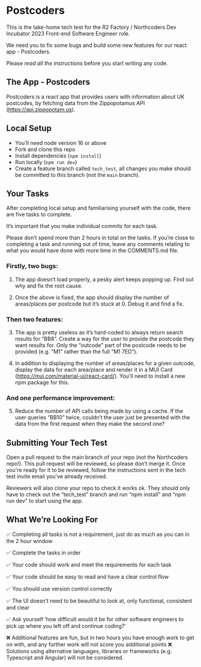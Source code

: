 # Postcoders

This is the take-home tech test for the R2 Factory / Northcoders Dev Incubator 2023 Front-end Software Engineer role.

We need you to fix some bugs and build some new features for our react app - Postcoders.

Please _read all the instructions_ before you start writing any code.

## The App - Postcoders

Postcoders is a react app that provides users with information about UK postcodes, by fetching data from the Zippopotamus API (https://api.zippopotam.us).

## Local Setup

-   You'll need node version 16 or above
-   Fork and clone this repo
-   Install dependencies (`npm install`)
-   Run locally (`npm run dev`)
-   Create a feature branch called `tech_test`, all changes you make should be committed to this branch (not the `main` branch).

## Your Tasks

After completing local setup and familiarising yourself with the code, there are five tasks to complete.

It’s important that you make individual commits for each task.

Please don’t spend more than 2 hours in total on the tasks. If you’re close to completing a task and running out of time, leave any comments relating to what you would have done with more time in the COMMENTS.md file.

### Firstly, two bugs:

1. The app doesn’t load properly, a pesky alert keeps popping up. Find out why and fix the root cause.

2. Once the above is fixed, the app should display the number of areas/places per postcode but it’s stuck at 0. Debug it and find a fix.

### Then two features:

3. The app is pretty useless as it’s hard-coded to always return search results for “BB8”. Create a way for the user to provide the postcode they want results for. Only the “outcode” part of the postcode needs to be provided (e.g. “M1” rather than the full “M1 7ED”).

4. In addition to displaying the number of areas/places for a given outcode, display the data for each area/place and render it in a MUI Card (https://mui.com/material-ui/react-card/). You'll need to install a new npm package for this.

### And one performance improvement:

5. Reduce the number of API calls being made by using a cache. If the user queries “BB10” twice, couldn’t the user just be presented with the data from the first request when they make the second one?

## Submitting Your Tech Test

Open a pull request to the main branch of your repo (not the Northcoders repo!). This pull request will be reviewed, so please don’t merge it. Once you're ready for it to be reviewed, follow the instructions sent in the tech test invite email you've already received.

Reviewers will also clone your repo to check it works ok. They should only have to check out the “tech_test” branch and run “npm install” and “npm run dev” to start using the app.

## What We’re Looking For

✅ Completing all tasks is not a requirement, just do as much as you can in the 2 hour window

✅ Complete the tasks in order

✅ Your code should work and meet the requirements for each task

✅ Your code should be easy to read and have a clear control flow

✅ You should use version control correctly

✅ The UI doesn’t need to be beautiful to look at, only functional, consistent and clear

✅ Ask yourself ‘how difficult would it be for other software engineers to pick up where you left off and continue coding?’

❌ Additional features are fun, but in two hours you have enough work to get on with, and any further work will not score you additional points
❌ Solutions using alternative languages, libraries or frameworks (e.g. Typescript and Angular) will not be considered.
